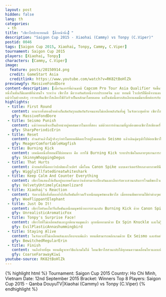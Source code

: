 ```yaml
---
layout: post
hidden: false
lang: th
categories:
 - th
title: "เซียวไฮปะทะทอนพี 【ศึกหน้านิ่ง】"
description: "Saigon Cup 2015 - Xiaohai (Cammy) vs Tonpy (C.Viper)"
postid: 0046
tags: [Saigon Cup 2015, Xiaohai, Tonpy, Cammy, C.Viper]
tournament: Saigon Cup 2015
players: [Xiaohai, Tonpy]
characters: [Cammy, C.Viper]
image:
  feature: posts/20150914.png
  credit: GameStart Asia
  creditlink: https://www.youtube.com/watch?v=RK82tBoHlZk
previewgfy: MassiveFondDore
content-description: [เมื่อวันเสาร์ที่ผ่านมามี Capcom Pro Tour Asia Qualifier จัดขึ้นที่ประเทศเวียดนามเพื่อนบ้านของเรา นั่นคือ Saigon Cup 2015 ซึ่งมีผู้เล่นจากในโซนเอเชียเข้าร่วมแข่งขันกันมากมาย, 
หนึ่งในนั้นก็มีแมทช์ที่น่าสนใจ ระหว่าง เซียวไฮ มือวางอันดับหนึ่งจากประเทศจีน และ ทอนพี ไวเปอร์ฝีมือดีจากแดนอาทิตย์อุทัยที่สร้างผลงานไว้ดีมากในหลายๆทัวร์นาเม้น (อีกทั้งยังขึ้นชื่อเรื่องหน้าตาระหว่างการเล่นที่นิ่งราวกับเป็นรูปปั้นพระ) -- 
แม้ว่าในช่วงหลังๆ เราจะเห็นเซียวไฮเลือกใช้อีวิลริวเป็นหลักมาโดยตลอด แต่ในนัดนี้เขากลับเลือกแคมมี่มาเพื่อต่อกรกับทอนพีโดยเฉพาะ แต่ทางฝ่ายทอนพีเองก็ดูจะคุ้นชินกับการต่อสู้แคมมี่อยู่พอสมควรเช่นกัน]
highlights:
 - title: First Round
   content: ยกแรกทั้งสองฝ่ายต่างก็ผลัดกันรุกผลัดกันรับจนแทบไม่เหลือพลังกันทั้งคู่ ในจังหวะสุดท้าย เซียวไฮรักษาระยะและสวนกลับ Thunder Knuckle ได้อย่างสวยงาม แต่ทางฝั่งทองพีลุกขึ้นมาด้วยการแคนเซิล Ex Seismo แล้วจับทุ่มและปิดเกม Burning Kick ที่ยากจะป้องกันได้
   gfy: MassiveFondDore
 - title: Seismo Punish 
   content: แม้ว่าทอนพีจะเป็นฝ่ายนำอยู่พอสมควรในยกที่สอง แต่ด้วยการอ่านเกมที่ถูกต้องของเซียวไฮเพียงครั้งเดียว ก็ทำให้ทอนพีเสียเกมนี้ไปอย่างน่าเสียดาย แต่ทอนพีก็ยังทำหน้านิ่งเหมือนไม่มีอะไรเกิดขึ้น
   gfy: SharpPeriodicErin
 - title: Reset
   content: ส่วนตัวแล้วไม่รู้จริงๆว่าทำไมทอนพีคิดอะไรอยู่ถึงแคนเซิล Seismo แล้วเดินดุ่มๆเข้าไปต่อยเซียวไฮแบบนั้น อาจจะเพราะว่าในจังหวะแรก ไม่คิดว่าจะโจมตีโดนอยู่แล้ว? เอาเป็นว่าผลลัพธ์จากการรีเซ็ทนั้นทำให้ทอนพีเก็บเกมแรกมาได้สำเร็จ
   gfy: MeagerComfortableHagfish
 - title: Burning Kick
   content: เทคนิคหนึ่งที่ทอนพีใช้บ่อยมาก คือ การใช้ Burning Kick ระยะประชิดในหลายๆสถานการณ์ (ไม่ทราบว่ามี Option Select อะไรด้วยหรือไม่) ซึ่งช่วยให้หนีจากมิกซ์อัพของแคมมี่ได้ดีมาก เพราะสามารถเอาชนะทั้งปุ่มก้มโจมตีและจับทุ่มไปในตัว
   gfy: SkinnyWhoppingDegus
 - title: That Hurts
   content: ด้วยพลังที่น้อยกว่าปกติของไวเปอร์ เมื่อโดน Canon Spike แบบเคาว์เตอร์ฮิทกลางอากาศทีนึง พลังก็สามารถหายไปได้ในพริบตาเช่นนี้
   gfy: WigglyIllfatedGreatwhiteshark
 - title: Keep Calm And Counter Everything
   content: เซียวไฮแสดงให้เห็นอยู่หลายครั้งมากว่าเค้าสามารถป้องกันและเลือกจังหวะสวนกลับการโจมตีของไวเปอร์ได้แม่นยำมาก
   gfy: VelvetyUntimelyCaimanlizard
 - title: Xiaohai's Reaction
   content: จังหวะนี้คือสิ่งที่ตอกย้ำถึงรีแอ็คชันที่รวดเร็วเหนือมนุษย์ของเซียวไฮ เมื่อทอนพีพยายามใช้ท่าต่างๆของไวเปอร์เพื่อหลอกล่อหาจังหวะเข้าไปโจมตี และเมื่อทอนพีทำท่าจะกระโดดเข้าไป ทอนพีก็ใช้ Burning Kick เพื่อหยุดการเคลื่อนที่เพื่อล่อให้เซียวไฮใช้ Canon Spike แต่เซียวไฮกลับมองออกและสวนกลับด้วยอัลตร้าด้วยความมั่นใจ -- แม้จะโดนสวนกลับอย่างโหดร้าย แต่หน้าทอนพีก็ยังคงนิ่งเช่นเดิม
   gfy: WeeFlippantElephant
 - title: Just Do It!
   content: เซียวไฮยังคงโชว์รีแอ็คชันเหนือมนุษย์ด้วยการสวนกลับ Burning Kick ด้วย Canon Spike ได้อย่างแม่นยำ โดยเฉพาะในจังหวะสุดท้ายที่แม้จะมีการครอสอัพ แต่ก็ยังโฟกัสแคนเซิลและต่อคอมโบอัลตร้าได้ถูกต้อง -- แม้ว่าจะโดนนำไป 2-1 แต่หน้าทอนพีก็ยังนิ่งเหมือนเดิม
   gfy: UnrealisticAromaticFox
 - title: Tonpy's Surprise Face!
   content: เซียวไฮที่ไม่เหลือพลังและถูกต้อนจนมุมแล้ว ลุกหนีออกมาด้วย Ex Spin Knuckle และไม่รู้ว่าคิดอะไรจึงสวนกลับทอนพีที่กระโดดเข้ามาโจมตีด้วยการสกัดขาแล้วดันได้ผลด้วย! จุดเด็ดอยู่ที่ตอนทอนพีลุกขึ้นมา เซียวไฮโจมตีด้วยต่อยเตะเบา ซึ่งทอนพีก็ยังคงใช้แผน Burning Kick ระยะประชิดเช่นเดิม แต่เซียวไฮแก้เผ็ดด้วยการแบ็คแดชและใช้อัลตร้าสวนกลับมาทันที ทำเอาทอนพีตกใจได้สำเร็จ!!!
   gfy: EvilPlasticAnnashummingbird
 - title: Staying Alive
   content: ในจังหวะที่ไม่เหลือพลังและเกือบจะแพ้แล้ว ทอนพีสามารถพลิกเกมด้วย Ex Seismo และอัลตร้าได้สำเร็จ แต่ดูจะไม่ดีใจหรือตื่นเต้นเลยแม้แต่น้อย
   gfy: BewitchedRegularErin
 - title: Finish
   content: จนถึงท้ายที่สุด ทอนพีดูจะหาวิธีแก้เกมไม่ได้ โดนเซียวไฮสวนกลับได้ทุกคนความเคลื่อนไหวและแพ้ไปด้วยสกอร์ 2-3
   gfy: CoarseFarawayKiwi
youtube-source: RK82tBoHlZk
---
```


{% highlight html %}
Tournament: Saigon Cup 2015
Country: Ho Chi Minh, Vietnam
Date: 12nd September 2015
Bracket: Winners Top 8
Players: Saigon Cup 2015 - Qanba DouyuTV|Xiaohai (Cammy) vs Tonpy (C.Viper)
{% endhighlight %}
